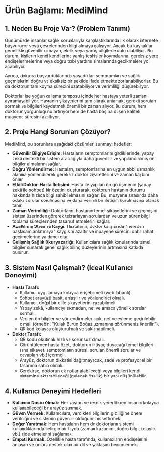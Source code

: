 # Ürün Bağlamı: MediMind

## 1. Neden Bu Proje Var? (Problem Tanımı)

Günümüzde insanlar sağlık sorunlarıyla karşılaştıklarında ilk olarak internete başvuruyor veya çevrelerinden bilgi almaya çalışıyor. Ancak bu kaynaklar genellikle güvenilir olmayan, eksik veya yanlış bilgilerle dolu olabiliyor. Bu durum, kişilerin kendi kendilerine yanlış teşhisler koymalarına, gereksiz yere endişelenmelerine veya doğru tıbbi yardımı almalarında gecikmelere yol açabiliyor.

Ayrıca, doktora başvurduklarında yaşadıkları semptomları ve sağlık geçmişlerini doğru ve eksiksiz bir şekilde ifade etmekte zorlanabiliyorlar. Bu da doktorun tanı koyma sürecini uzatabiliyor ve verimliliği düşürebiliyor.

Doktorlar ise yoğun çalışma temposu içinde her hastaya yeterli zamanı ayıramayabiliyor. Hastanın şikayetlerini tam olarak anlamak, gerekli soruları sormak ve bilgileri kaydetmek önemli bir zaman alıyor. Bu durum, hem doktorun yorgunluğunu artırıyor hem de hasta başına düşen kaliteli muayene süresini azaltıyor.

## 2. Proje Hangi Sorunları Çözüyor?

MediMind, bu sorunlara aşağıdaki çözümleri sunmayı hedefler:

*   **Güvenilir Bilgiye Erişim:** Hastaların semptomlarını girdiklerinde, yapay zekâ destekli bir sistem aracılığıyla daha güvenilir ve yapılandırılmış ön bilgiler almalarını sağlar.
*   **Doğru Yönlendirme:** Hastaları, semptomlarına en uygun tıbbi uzmanlık alanına yönlendirerek gereksiz doktor ziyaretlerini ve zaman kaybını önler.
*   **Etkili Doktor-Hasta İletişimi:** Hasta ile yapılan ön görüşmenin (yapay zekâ ile sohbet) bir özetini oluşturarak, doktorun hastanın durumu hakkında hızlıca bilgi sahibi olmasını sağlar. Bu, muayene sırasında daha odaklı sorular sorulmasına ve daha verimli bir iletişim kurulmasına olanak tanır.
*   **Zaman Verimliliği:** Doktorların, hastanın temel şikayetlerini ve geçmişini sistem üzerinden görerek tekrarlayan sorulardan ve uzun süren bilgi toplama süreçlerinden tasarruf etmelerini sağlar.
*   **Azaltılmış Stres ve Kaygı:** Hastaların, doktor karşısında "nereden başlasam anlatmaya" kaygısını azaltır ve muayene sürecini daha rahat geçirmelerine yardımcı olur.
*   **Gelişmiş Sağlık Okuryazarlığı:** Kullanıcılara sağlık konularında temel bilgiler sunarak genel sağlık bilinç düzeylerinin artmasına katkıda bulunur.

## 3. Sistem Nasıl Çalışmalı? (İdeal Kullanıcı Deneyimi)

*   **Hasta Tarafı:**
    *   Kullanıcı uygulamaya kolayca erişebilmeli (web tabanlı).
    *   Sohbet arayüzü basit, anlaşılır ve yönlendirici olmalı.
    *   Kullanıcı, doğal bir dille şikayetlerini yazabilmeli.
    *   Yapay zekâ, kullanıcıyı sıkmadan, net ve amaca yönelik sorular sormalı.
    *   Verilen ön bilgiler ve yönlendirmeler açık, net ve eyleme geçirilebilir olmalı (örneğin, "Kulak Burun Boğaz uzmanına görünmeniz önerilir.").
    *   QR kod kolayca oluşturulmalı ve saklanabilmeli.
*   **Doktor Tarafı:**
    *   QR kodu okutmak hızlı ve sorunsuz olmalı.
    *   Görüntülenen hasta özeti, doktorun ihtiyaç duyacağı temel bilgileri (ana şikayet, semptomların süresi, sorulan önemli sorular ve cevapları vb.) içermeli.
    *   Arayüz, doktorun dikkatini dağıtmayacak, sade ve profesyonel bir tasarıma sahip olmalı.
    *   Gerekirse, doktorun ek notlar alabileceği veya bilgileri kendi sistemine aktarabileceği (gelecek özellik) bir yapı düşünülebilir.

## 4. Kullanıcı Deneyimi Hedefleri

*   **Kullanıcı Dostu Olmak:** Her yaştan ve teknik yeterlilikten insanın kolayca kullanabileceği bir arayüz sunmak.
*   **Güven Vermek:** Kullanıcılara, verdikleri bilgilerin gizliliğine önem verildiğini ve sistemin güvenilir olduğunu hissettirmek.
*   **Değer Yaratmak:** Hem hastaların hem de doktorların sistemi kullandıklarında belirgin bir fayda (zaman kazanımı, doğru bilgi, kolaylık vb.) elde etmelerini sağlamak.
*   **Empati Kurmak:** Özellikle hasta tarafında, kullanıcıların endişelerini anlayan ve onlara destek olan bir dil ve yaklaşım benimsemek. 